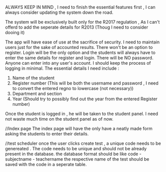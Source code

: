 ALWAYS KEEP IN MIND , I need to finish the essential features first , I can always consider 
updating the system down the road.

The system will be exclusively built only for the R2017 regulation , As I can't offerd to 
add the seperate details for R2013 (Thoug I need to consider dooing it)

The app will have ease of use at the sacrifice of security.
I need to maintain users just for the sake of accounted results.
There won't be an option to register.
Login will be the only option and the students will always have to enter the same details 
for register and login.
There will be NO password. Anyone can enter into any user's account.
I should keep the process of logging in minimal.
The essential details I need include :
1. Name of the student 
2. Register number (This will be both the username and password , I need to convert 
the entered regno to lowercase (not necessary))  
3. Department and section
4. Year (Should try to possibly find out the year from the entered Register number)

Once the student is logged in , he will be taken to the student panel.
I need not waste much time on the student panel as of now.


//Index page
The index page will have the only have a neatly made form asking the students to enter
their details.





//test scheduler
once the user clicks create test , a unique code needs to be genereated . The code needs to be unique and should not be already present in the database. 
the database format should be like 
        code - subjectname - teachername
        the respective name of the test should be saved with the code in a seperate table.
        